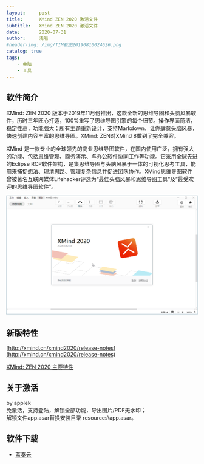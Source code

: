 ```yaml
---
layout:     post
title:      XMind ZEN 2020 激活文件
subtitle:   XMind ZEN 2020 激活文件
date:       2020-07-31
author:     浅唱
#header-img: /img/TIM截图20190810024626.png
catalog: true
tags:
    - 电脑
    - 工具
---
```



## 软件简介

XMind: ZEN 2020 版本于2019年11月份推出，这款全新的思维导图和头脑风暴软件，历时三年匠心打造，100%重写了思维导图引擎的每个细节。操作界面简洁，稳定性高，功能强大；所有主题重新设计，支持Markdown，让你肆意头脑风暴，快速创建内容丰富的思维导图。XMind: ZEN对XMind 8做到了完全兼容。  

XMind 是一款专业的全球领先的商业思维导图软件，在国内使用广泛，拥有强大的功能、包括思维管理、商务演示、与办公软件协同工作等功能。它采用全球先进的Eclipse RCP软件架构，是集思维导图与头脑风暴于一体的可视化思考工具，能用来捕捉想法、理清思路、管理复杂信息并促进团队协作。XMind思维导图软件曾被著名互联网媒体Lifehacker评选为“最佳头脑风暴和思维导图工具”及”最受欢迎的思维导图软件”。  

    
![QQ拼音截图20200731172252.png](/img/QQ拼音截图20200731172252.png)
   
## 新版特性

[http://xmind.cn/xmind2020/release-notes](http://xmind.cn/xmind2020/release-notes)  


[XMind: ZEN 2020 主要特性](xmind.cn/blog/cn/xmind%3A-zen-2020-惊艳亮相/)  


      
## 关于激活
by applek  
 免激活，支持登陆，解锁全部功能，导出图片/PDF无水印；  
解锁文件app.asar替换安装目录 resources\app.asar。  

## 软件下载
- [蓝奏云](https://wwa.lanzous.com/ia3DXf61rwb)